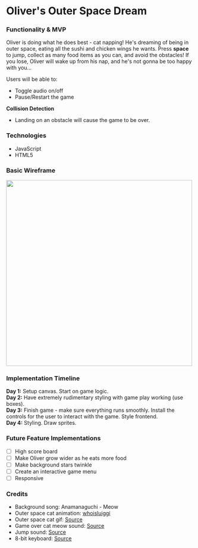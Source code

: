 # Oliver's Outer Space Dream


### Functionality & MVP
Oliver is doing what he does best - cat napping! He's dreaming of being in outer space, eating all the sushi and chicken wings he wants.  Press <b>space</b> to jump, collect as many food items as you can, and avoid the obstacles! If you lose, Oliver will wake up
from his nap, and he's not gonna be too happy with you...

Users will be able to:
- Toggle audio on/off
- Pause/Restart the game

<b>Collision Detection</b>
- Landing on an obstacle will cause the game to be over.

### Technologies
- JavaScript
- HTML5

### Basic Wireframe
<img src="https://s3.us-east-2.amazonaws.com/app-academy-portfolio/wireframe.png" width="500">

### Implementation Timeline
<b>Day 1:</b> Setup canvas. Start on game logic. <br/>
<b>Day 2:</b> Have extremely rudimentary styling with game play working (use boxes).<br/>
<b>Day 3:</b> Finish game - make sure everything runs smoothly. Install the controls for the user to interact with the game. Style frontend.<br/>
<b>Day 4:</b> Styling. Draw sprites.<br/>

### Future Feature Implementations
- [ ] High score board<br/>
- [ ] Make Oliver grow wider as he eats more food <br/>
- [ ] Make background stars twinkle <br/>
- [ ] Create an interactive game menu
- [ ] Responsive

### Credits
- Background song: Anamanaguchi - Meow <br/>
- Outer space cat animation: <a href="https://www.fiverr.com/whoisluiggi">whoisluiggi</a><br/>
- Outer space cat gif: <a  href="https://78.media.tumblr.com/4d6fb25b817d787557310fd9f855e05b/tumblr_ol823iKXBP1u4eu45o1_400.gif">Source</a> <br/>
- Game over cat meow sound: <a href="https://freesound.org/people/InspectorJ/sounds/415209/">Source</a> <br/>
- Jump sound: <a href="http://www.soundsboom.com/sound/47011/beeps-8bit-jump-10">Source</a> <br/>
- 8-bit keyboard: <a href="https://darokin.deviantart.com/art/Pixel-Art-Keyboard-297096800">Source</a>
